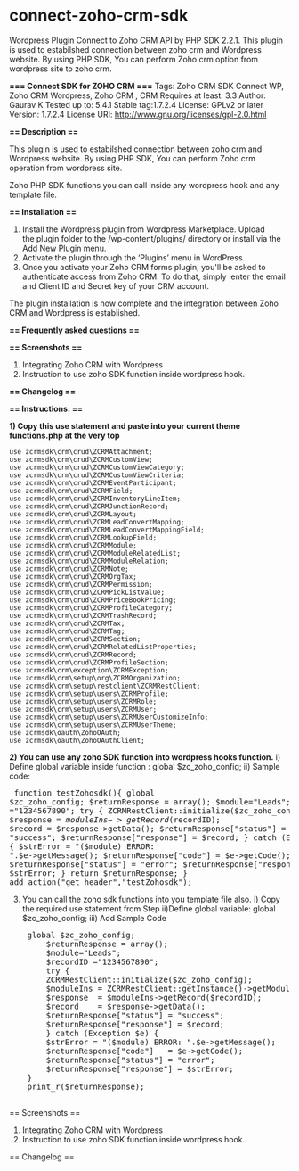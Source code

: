 # connect-zoho-crm-sdk
Wordpress Plugin Connect to Zoho CRM API by PHP SDK 2.2.1. This plugin is used to estabilshed connection between zoho crm and Wordpress website. By using PHP SDK, You can perform Zoho crm option from wordpress site to zoho crm.


**=== Connect SDK for ZOHO CRM ===**
Tags: Zoho CRM SDK Connect WP, Zoho CRM Wordpress, Zoho CRM , CRM
Requires at least: 3.3
Author: Gaurav K
Tested up to: 5.4.1
Stable tag:1.7.2.4
License: GPLv2 or later
Version: 1.7.2.4
License URI: http://www.gnu.org/licenses/gpl-2.0.html



**== Description ==**

This plugin is used to estabilshed connection between zoho crm and Wordpress website.
By using PHP SDK, You can perform Zoho crm operation from wordpress site.

Zoho PHP SDK functions you can call inside any wordpress hook and any template file.

**== Installation ==**

1. Install the Wordpress plugin from Wordpress Marketplace. Upload the plugin folder to the /wp-content/plugins/ directory or install via the Add New Plugin menu.
2. Activate the plugin through the ‘Plugins’ menu in WordPress.
3. Once you activate your Zoho CRM forms plugin, you'll be asked to authenticate access from Zoho CRM. To do that, simply  enter the email and Client ID and Secret key of your CRM account.

The plugin installation is now complete and the integration between Zoho CRM and Wordpress is established.



**== Frequently asked questions ==**



**== Screenshots ==**

1. Integrating Zoho CRM with Wordpress
2. Instruction to use zoho SDK function inside wordpress hook.

**== Changelog ==**

**== Instructions: ==**

**1) Copy this use statement and paste into your current theme functions.php at the very top**

	use zcrmsdk\crm\crud\ZCRMAttachment;
	use zcrmsdk\crm\crud\ZCRMCustomView;
	use zcrmsdk\crm\crud\ZCRMCustomViewCategory;
	use zcrmsdk\crm\crud\ZCRMCustomViewCriteria;
	use zcrmsdk\crm\crud\ZCRMEventParticipant;
	use zcrmsdk\crm\crud\ZCRMField;
	use zcrmsdk\crm\crud\ZCRMInventoryLineItem;
	use zcrmsdk\crm\crud\ZCRMJunctionRecord;
	use zcrmsdk\crm\crud\ZCRMLayout;
	use zcrmsdk\crm\crud\ZCRMLeadConvertMapping;
	use zcrmsdk\crm\crud\ZCRMLeadConvertMappingField;
	use zcrmsdk\crm\crud\ZCRMLookupField;
	use zcrmsdk\crm\crud\ZCRMModule;
	use zcrmsdk\crm\crud\ZCRMModuleRelatedList;
	use zcrmsdk\crm\crud\ZCRMModuleRelation;
	use zcrmsdk\crm\crud\ZCRMNote;
	use zcrmsdk\crm\crud\ZCRMOrgTax;
	use zcrmsdk\crm\crud\ZCRMPermission;
	use zcrmsdk\crm\crud\ZCRMPickListValue;
	use zcrmsdk\crm\crud\ZCRMPriceBookPricing;
	use zcrmsdk\crm\crud\ZCRMProfileCategory;
	use zcrmsdk\crm\crud\ZCRMTrashRecord;
	use zcrmsdk\crm\crud\ZCRMTax;
	use zcrmsdk\crm\crud\ZCRMTag;
	use zcrmsdk\crm\crud\ZCRMSection;
	use zcrmsdk\crm\crud\ZCRMRelatedListProperties;
	use zcrmsdk\crm\crud\ZCRMRecord;
	use zcrmsdk\crm\crud\ZCRMProfileSection;
	use zcrmsdk\crm\exception\ZCRMException;
	use zcrmsdk\crm\setup\org\ZCRMOrganization;
	use zcrmsdk\crm\setup\restclient\ZCRMRestClient;
	use zcrmsdk\crm\setup\users\ZCRMProfile;
	use zcrmsdk\crm\setup\users\ZCRMRole;
	use zcrmsdk\crm\setup\users\ZCRMUser;
	use zcrmsdk\crm\setup\users\ZCRMUserCustomizeInfo;
	use zcrmsdk\crm\setup\users\ZCRMUserTheme;
	use zcrmsdk\oauth\ZohoOAuth;
	use zcrmsdk\oauth\ZohoOAuthClient;

**2) You can use any zoho SDK function into wordpress hooks function.**
	i) Define global variable inside function : global $zc_zoho_config;
	ii) Sample code:
	<pre>
	function testZohosdk(){
	  global $zc_zoho_config;
	  $returnResponse = array();
	  $module="Leads";\n
	  $recordID ="1234567890";
	  try {
	    ZCRMRestClient::initialize($zc_zoho_config);
	    $moduleIns = ZCRMRestClient::getInstance()->getModuleInstance($module);
	    $response  = $moduleIns->getRecord($recordID);
	    $record    = $response->getData();
	    $returnResponse["status"] = "success";
	    $returnResponse["response"] = $record;
	  } catch (Exception $e) {
	    $strError = "($module) ERROR: ".$e->getMessage();
	    $returnResponse["code"]   = $e->getCode();
	    $returnResponse["status"] = "error";
	    $returnResponse["response"] = $strError;
	  }
	  return $returnResponse; 
	}
	add_action("get_header","testZohosdk");
	</pre>
         
3) You can call the zoho sdk functions into you template file also.
	i) Copy the required use statement from Step 
	ii)Define global variable: global $zc_zoho_config;
	iii) Add Sample Code
	<pre>
	global $zc_zoho_config;
		$returnResponse = array();
		$module="Leads";
		$recordID ="1234567890";
		try {
		ZCRMRestClient::initialize($zc_zoho_config);
		$moduleIns = ZCRMRestClient::getInstance()->getModuleInstance($module);
		$response  = $moduleIns->getRecord($recordID);
		$record    = $response->getData();
		$returnResponse["status"] = "success";
		$returnResponse["response"] = $record;
		} catch (Exception $e) {
		$strError = "($module) ERROR: ".$e->getMessage();
		$returnResponse["code"]   = $e->getCode();
		$returnResponse["status"] = "error";
		$returnResponse["response"] = $strError;
	}
	print_r($returnResponse); 
	</pre>



== Screenshots ==

1. Integrating Zoho CRM with Wordpress
2. Instruction to use zoho SDK function inside wordpress hook.

== Changelog ==
